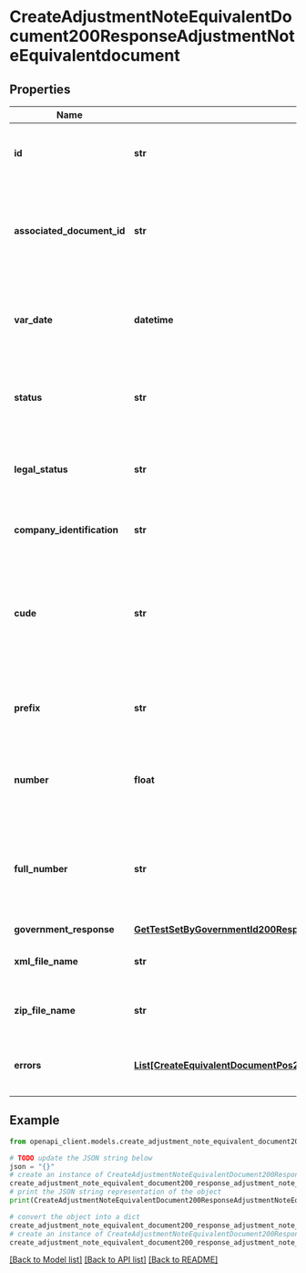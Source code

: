 # CreateAdjustmentNoteEquivalentDocument200ResponseAdjustmentNoteEquivalentdocument


## Properties

Name | Type | Description | Notes
------------ | ------------- | ------------- | -------------
**id** | **str** | Id de la nota de ajuste al documento equivlanete electrónico | [optional] 
**associated_document_id** | **str** | Identificador único del documento de equivalente afectado por la nota de ajuste | [optional] 
**var_date** | **datetime** | Fecha de emisión de una una nota de ajuste al documento equivalente electrónico | [optional] 
**status** | **str** | Estado de una una nota de ajuste al documento equivalente electrónico | [optional] 
**legal_status** | **str** | Estado legal del documento equivalente electrónico ante la DIAN | [optional] 
**company_identification** | **str** | Identificación de la empresa empleadora | [optional] 
**cude** | **str** | Código único de la una nota de ajuste al documento equivalente electrónico asignado para el documento | [optional] 
**prefix** | **str** | Prefijo de la una nota de ajuste al documento equivalente electrónico | [optional] 
**number** | **float** | Número de la una nota de ajuste al documento equivalente electrónico | [optional] 
**full_number** | **str** | Número de la una nota de ajuste al documento equivalente electrónico (Incluye prefijo y número) | [optional] 
**government_response** | [**GetTestSetByGovernmentId200ResponseEmissionGovernmentResponse**](GetTestSetByGovernmentId200ResponseEmissionGovernmentResponse.md) |  | [optional] 
**xml_file_name** | **str** | Nombre del archivo XML que se envió a la DIAN | [optional] 
**zip_file_name** | **str** | Nombre del archivo Zip que se envió a la DIAN | [optional] 
**errors** | [**List[CreateEquivalentDocumentPos200ResponseEquivalentDocumentErrorsInner]**](CreateEquivalentDocumentPos200ResponseEquivalentDocumentErrorsInner.md) | Array con mensajes de error generados en el sistema | [optional] 

## Example

```python
from openapi_client.models.create_adjustment_note_equivalent_document200_response_adjustment_note_equivalentdocument import CreateAdjustmentNoteEquivalentDocument200ResponseAdjustmentNoteEquivalentdocument

# TODO update the JSON string below
json = "{}"
# create an instance of CreateAdjustmentNoteEquivalentDocument200ResponseAdjustmentNoteEquivalentdocument from a JSON string
create_adjustment_note_equivalent_document200_response_adjustment_note_equivalentdocument_instance = CreateAdjustmentNoteEquivalentDocument200ResponseAdjustmentNoteEquivalentdocument.from_json(json)
# print the JSON string representation of the object
print(CreateAdjustmentNoteEquivalentDocument200ResponseAdjustmentNoteEquivalentdocument.to_json())

# convert the object into a dict
create_adjustment_note_equivalent_document200_response_adjustment_note_equivalentdocument_dict = create_adjustment_note_equivalent_document200_response_adjustment_note_equivalentdocument_instance.to_dict()
# create an instance of CreateAdjustmentNoteEquivalentDocument200ResponseAdjustmentNoteEquivalentdocument from a dict
create_adjustment_note_equivalent_document200_response_adjustment_note_equivalentdocument_from_dict = CreateAdjustmentNoteEquivalentDocument200ResponseAdjustmentNoteEquivalentdocument.from_dict(create_adjustment_note_equivalent_document200_response_adjustment_note_equivalentdocument_dict)
```
[[Back to Model list]](../README.md#documentation-for-models) [[Back to API list]](../README.md#documentation-for-api-endpoints) [[Back to README]](../README.md)


